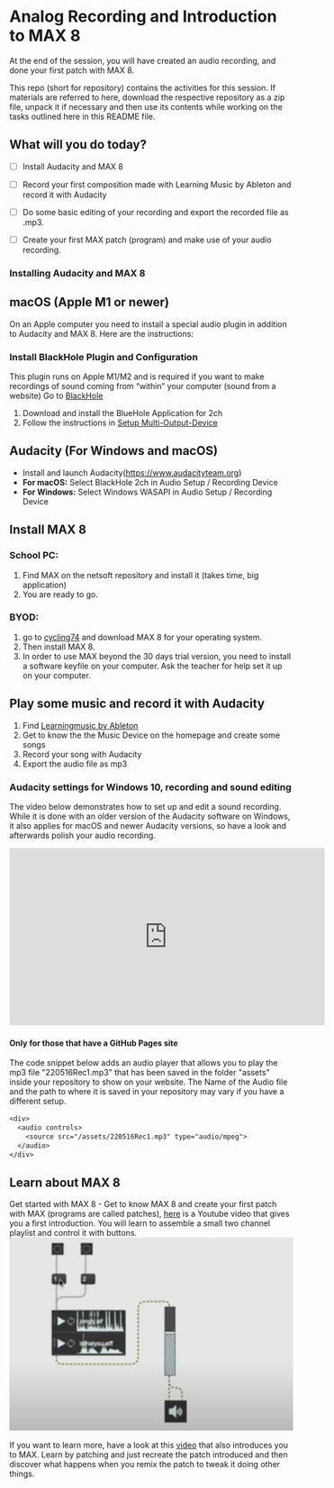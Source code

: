 # Analog Recording and Introduction to MAX 8

At the end of the session, you will have created an audio recording, and done your first patch with MAX 8.

This repo (short for repository) contains the activities for this session. If materials are referred to here, download the respective repository as a zip file, unpack it if necessary and then use its contents while working on the tasks outlined here in this README file.


## What will you do today?

- [ ] Install Audacity and MAX 8
- [ ] Record your first composition made with Learning Music by Ableton and record it with Audacity
- [ ] Do some basic editing of your recording and export the recorded file as .mp3.
- [ ] Create your first MAX patch (program) and make use of your audio recording.


### Installing Audacity and MAX 8

## macOS (Apple M1 or newer)

On an Apple computer you need to install a special audio plugin in addition to Audacity and MAX 8. Here are the instructions:

### Install BlackHole Plugin and Configuration

This plugin runs on Apple M1/M2 and is required if you want to make recordings of sound coming from “within” your computer (sound from a website) Go to [BlackHole](https://github.com/ExistentialAudio/BlackHole)

1. Download and install the BlueHole Application for 2ch
2. Follow the instructions in [Setup Multi-Output-Device](https://github.com/ExistentialAudio/BlackHole/wiki/Multi-Output-Device)


## Audacity (For Windows and macOS)

- Install and launch Audacity(https://www.audacityteam.org)
- **For macOS:** Select BlackHole 2ch in Audio Setup / Recording Device
- **For Windows:** Select Windows WASAPI in Audio Setup / Recording Device


## Install MAX 8

### School PC: 
1. Find MAX on the netsoft repository and install it (takes time, big application)
2. You are ready to go.

### BYOD: 
1. go to [cycling74](https://cycling74.com/downloads) and download MAX 8 for your operating system.
2. Then install MAX 8.
3. In order to use MAX beyond the 30 days trial version, you need to install a software keyfile on your computer. Ask the teacher for help set it up on your computer.


## Play some music and record it with Audacity
1. Find [Learningmusic by Ableton](https://learningmusic.ableton.com/index.html)
2. Get to know the the Music Device on the homepage and create some songs
3. Record your song with Audacity
4. Export the audio file as mp3


### Audacity settings for Windows 10, recording and sound editing

The video below demonstrates how to set up and edit a sound recording. While it is done with an older version of the Audacity software on Windows, it also applies for macOS and newer Audacity versions, so have a look and afterwards polish your audio recording.

<iframe width="560" height="315" src="https://www.youtube.com/embed/knL6uKBGyIg" title="YouTube video player" frameborder="0" allow="accelerometer; autoplay; clipboard-write; encrypted-media; gyroscope; picture-in-picture" allowfullscreen></iframe>


#### Only for those that have a GitHub Pages site

The code snippet below adds an audio player that allows you to play the mp3 file "220516Rec1.mp3" that has been saved in the folder "assets" inside your repository to show on your website. The Name of the Audio file and the path to where it is saved in your repository may vary if you have a different setup.

``` language=html
<div>
  <audio controls>
    <source src="/assets/220516Rec1.mp3" type="audio/mpeg">
  </audio>
</div>
```


## Learn about MAX 8

Get started with MAX 8 - Get to know MAX 8 and create your first patch with MAX (programs are called patches), [here](https://youtu.be/XQIWh4AnluI) is a Youtube video that gives you a first introduction. You will learn to assemble a small two channel playlist and control it with buttons.![audioplayer](/media/221108_AudioPlayer_in_MAX.png)

If you want to learn more, have a look at this [video](https://youtu.be/-4nZ6wnVdY8) that also introduces you to MAX. Learn by patching and just recreate the patch introduced and then discover what happens when you remix the patch to tweak it doing other things.
